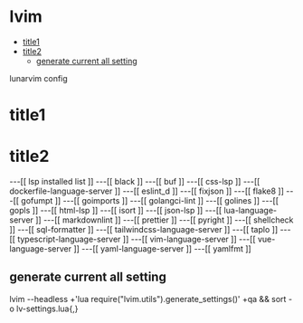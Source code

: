 # lvim
<!-- vim-markdown-toc Marked -->

* [title1](#title1)
* [title2](#title2)
    * [generate current all setting](#generate-current-all-setting)

<!-- vim-markdown-toc -->
  lunarvim config

# title1

# title2

---[[ lsp installed list ]]
---[[  black ]]
---[[  buf ]]
---[[  css-lsp ]]
---[[  dockerfile-language-server ]]
---[[  eslint_d ]]
---[[  fixjson ]]
---[[  flake8 ]]
---[[  gofumpt ]]
---[[  goimports ]]
---[[  golangci-lint ]]
---[[  golines ]]
---[[  gopls ]]
---[[  html-lsp ]]
---[[  isort ]]
---[[  json-lsp ]]
---[[  lua-language-server ]]
---[[  markdownlint ]]
---[[  prettier ]]
---[[  pyright ]]
---[[  shellcheck ]]
---[[  sql-formatter ]]
---[[  tailwindcss-language-server ]]
---[[  taplo ]]
---[[  typescript-language-server ]]
---[[  vim-language-server ]]
---[[  vue-language-server ]]
---[[  yaml-language-server ]]
---[[  yamlfmt ]]

## generate current all setting
lvim --headless +'lua require("lvim.utils").generate_settings()' +qa && sort -o lv-settings.lua{,}
